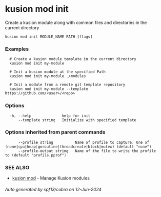 # kusion mod init

Create a kusion module along with common files and directories in the current directory

```
kusion mod init MODULE_NAME PATH [flags]
```

### Examples

```
  # Create a kusion module template in the current directory
  kusion mod init my-module
  
  # Init a kusion module at the specified Path
  kusion mod init my-module ./modules
  
  # Init a module from a remote git template repository
  kusion mod init my-module --template https://github.com/<user>/<repo>
```

### Options

```
  -h, --help              help for init
      --template string   Initialize with specified template
```

### Options inherited from parent commands

```
      --profile string          Name of profile to capture. One of (none|cpu|heap|goroutine|threadcreate|block|mutex) (default "none")
      --profile-output string   Name of the file to write the profile to (default "profile.pprof")
```

### SEE ALSO

* [kusion mod](kusion-mod.md)	 - Manage Kusion modules

###### Auto generated by spf13/cobra on 12-Jun-2024

